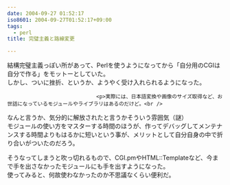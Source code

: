 ```yaml
---
date: 2004-09-27 01:52:17
iso8601: 2004-09-27T01:52:17+09:00
tags:
  - perl
title: 完璧主義と路線変更

---
```


<div class="entry-body">
                                 <p>結構完璧主義っぽい所があって、Perlを使うようになってから「自分用のCGIは自分で作る」をモットーとしていた。<br />
しかし、ついに挫折、というか、ようやく受け入れられるようになった。</p>
                              
                                 <p>実際には、日本語変換や画像のサイズ取得など、お世話になっているモジュールやライブラリはあるのだけど。<br />
なんと言うか、気分的に解放されたと言うかそういう雰囲気（謎）<br />
モジュールの使い方をマスターする時間のほうが、作ってデバッグしてメンテナンスする時間よりもはるかに短いという事が、メリットとして自分自身の中で折り合いがついたのだろう。</p>

<p>そうなってしまうと吹っ切れるもので、CGI.pmやHTML::Templateなど、今まで手を出さなかったモジュールにも手を出すようになった。<br />
使ってみると、何故使わなかったのか不思議なくらい便利だ。</p>
                              </div>
    	